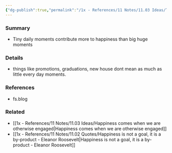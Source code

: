 ```yaml
---
{"dg-publish":true,"permalink":"/1x - References/11 Notes/11.03 Ideas/Tiny delights over big bright lights/","title":"Tiny delights over big bright lights","noteIcon":"","created":"2023-10-29T21:05:24.000+03:00","updated":"2024-02-14T20:18:21.875+03:00"}
---
```



### Summary
- Tiny daily moments contribute more to happiness than big huge moments

### Details
- things like promotions, graduations, new house dont mean as much as little every day moments.

### References
- fs.blog

### Related
- [[1x - References/11 Notes/11.03 Ideas/Happiness comes when we are otherwise engaged\|Happiness comes when we are otherwise engaged]]
- [[1x - References/11 Notes/11.02 Quotes/Happiness is not a goal, it is a by-product - Eleanor Roosevelt\|Happiness is not a goal, it is a by-product - Eleanor Roosevelt]]
